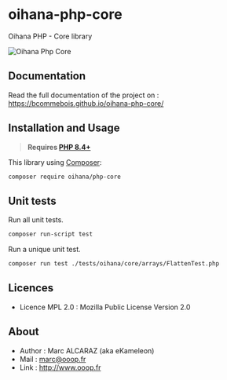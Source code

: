 # oihana-php-core
Oihana PHP - Core library

![Oihana Php Core](https://github.com/BcommeBois/oihana-php-core/tree/main/.phpdoc/template/assets/images/oihana-php-core-logo-inline-512x160.png "Logo Title Text 1")

## Documentation

Read the full documentation of the project on :
https://bcommebois.github.io/oihana-php-core/

## Installation and Usage

> **Requires [PHP 8.4+](https://php.net/releases/)**

This library using [Composer](https://getcomposer.org):

```bash
composer require oihana/php-core
```

## Unit tests

Run all unit tests.
```bash
composer run-script test
```

Run a unique unit test.
```bash
composer run test ./tests/oihana/core/arrays/FlattenTest.php
```

## Licences
 * Licence MPL 2.0 : Mozilla Public License Version 2.0

## About
 * Author : Marc ALCARAZ (aka eKameleon)
 * Mail : marc@ooop.fr
 * Link : http://www.ooop.fr